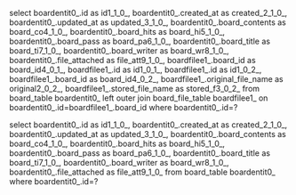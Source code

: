 select boardentit0_.id as id1_1_0_,
boardentit0_.created_at as created_2_1_0_,
boardentit0_.updated_at as updated_3_1_0_,
boardentit0_.board_contents as board_co4_1_0_,
boardentit0_.board_hits as board_hi5_1_0_,
boardentit0_.board_pass as board_pa6_1_0_,
boardentit0_.board_title as board_ti7_1_0_,
boardentit0_.board_writer as board_wr8_1_0_,
boardentit0_.file_attached as file_att9_1_0_,
boardfilee1_.board_id as board_id4_0_1_,
boardfilee1_.id as id1_0_1_,
boardfilee1_.id as id1_0_2_,
boardfilee1_.board_id as board_id4_0_2_,
boardfilee1_.original_file_name as original2_0_2_,
boardfilee1_.stored_file_name as stored_f3_0_2_
from board_table boardentit0_ left outer join board_file_table boardfilee1_ on boardentit0_.id=boardfilee1_.board_id
where boardentit0_.id=?


select boardentit0_.id as id1_1_0_, boardentit0_.created_at as created_2_1_0_, boardentit0_.updated_at as updated_3_1_0_, boardentit0_.board_contents as board_co4_1_0_, boardentit0_.board_hits as board_hi5_1_0_, boardentit0_.board_pass as board_pa6_1_0_, boardentit0_.board_title as board_ti7_1_0_, boardentit0_.board_writer as board_wr8_1_0_, boardentit0_.file_attached as file_att9_1_0_
from board_table boardentit0_ where boardentit0_.id=?